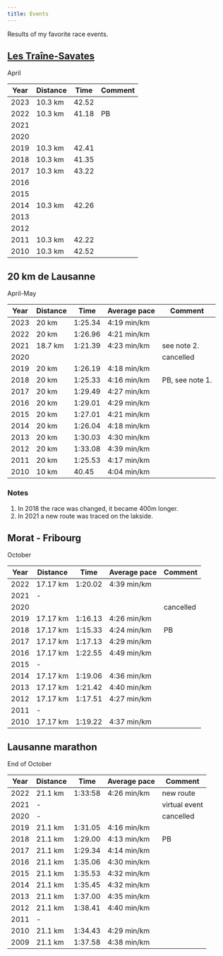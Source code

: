 ```yaml
---
title: Events
---
```


Results of my favorite race events.

## [Les Traîne-Savates](https://www.traine-savates.ch/)

April

| Year | Distance | Time    | Comment      |
| ---- | -------- | ------- | ------------ |
| 2023 | 10.3 km  | 42.52   |              |
| 2022 | 10.3 km  | 41.18   | PB           |
| 2021 |          |         |              |
| 2020 |          |         |              |
| 2019 | 10.3 km  | 42.41   |              |
| 2018 | 10.3 km  | 41.35   |              |
| 2017 | 10.3 km  | 43.22   |              |
| 2016 |          |         |              |
| 2015 |          |         |              |
| 2014 | 10.3 km  | 42.26   |              |
| 2013 |          |         |              |
| 2012 |          |         |              |
| 2011 | 10.3 km  | 42.22   |              |
| 2010 | 10.3 km  | 42.52   |              |

## 20 km de Lausanne

April-May

| Year | Distance | Time    | Average pace | Comment         |
| ---- | -------- | ------- | ------------ | --------------- |
| 2023 | 20 km    | 1:25.34 | 4:19 min/km  |                 |
| 2022 | 20 km    | 1:26.96 | 4:21 min/km  |                 |
| 2021 | 18.7 km  | 1:21.39 | 4:23 min/km  | see note 2.     |
| 2020 |          |         |              | cancelled       |
| 2019 | 20 km    | 1:26.19 | 4:18 min/km  |                 |
| 2018 | 20 km    | 1:25.33 | 4:16 min/km  | PB, see note 1. |
| 2017 | 20 km    | 1:29.49 | 4:27 min/km  |                 |
| 2016 | 20 km    | 1:29.01 | 4:29 min/km  |                 |
| 2015 | 20 km    | 1:27.01 | 4:21 min/km  |                 |
| 2014 | 20 km    | 1:26.04 | 4:18 min/km  |                 |
| 2013 | 20 km    | 1:30.03 | 4:30 min/km  |                 |
| 2012 | 20 km    | 1:33.08 | 4:39 min/km  |                 |
| 2011 | 20 km    | 1:25.53 | 4:17 min/km  |                 |
| 2010 | 10 km    |   40.45 | 4:04 min/km  |                 |

### Notes

1. In 2018 the race was changed, it became 400m longer.
1. In 2021 a new route was traced on the lakside.


## Morat - Fribourg

October

| Year | Distance | Time    | Average pace | Comment         |
| ---- | -------- | ------- | ------------ | --------------- |
| 2022 | 17.17 km | 1:20.02 | 4:39 min/km  |                 |
| 2021 | -        |         |              |                 |
| 2020 |          |         |              | cancelled       |
| 2019 | 17.17 km | 1:16.13 | 4:26 min/km  |                 |
| 2018 | 17.17 km | 1:15.33 | 4:24 min/km  | PB              |
| 2017 | 17.17 km | 1:17.13 | 4:29 min/km  |                 |
| 2016 | 17.17 km | 1:22.55 | 4:49 min/km  |                 |
| 2015 | -        |         |              |                 |
| 2014 | 17.17 km | 1:19.06 | 4:36 min/km  |                 |
| 2013 | 17.17 km | 1:21.42 | 4:40 min/km  |                 |
| 2012 | 17.17 km | 1:17.51 | 4:27 min/km  |                 |
| 2011 | -        |         |              |                 |
| 2010 | 17.17 km | 1:19.22 | 4:37 min/km  |                 |


## Lausanne marathon

End of October

| Year | Distance | Time    | Average pace | Comment         |
| ---- | -------- | ------- | ------------ | --------------- |
| 2022 | 21.1 km  | 1:33:58 | 4:26 min/km  | new route       |
| 2021 | -        |         |              | virtual event   |
| 2020 | -        |         |              | cancelled       |
| 2019 | 21.1 km  | 1:31.05 | 4:16 min/km  |                 |
| 2018 | 21.1 km  | 1:29.00 | 4:13 min/km  | PB              |
| 2017 | 21.1 km  | 1:29.34 | 4:14 min/km  |                 |
| 2016 | 21.1 km  | 1:35.06 | 4:30 min/km  |                 |
| 2015 | 21.1 km  | 1:35.53 | 4:32 min/km  |                 |
| 2014 | 21.1 km  | 1:35.45 | 4:32 min/km  |                 |
| 2013 | 21.1 km  | 1:37.00 | 4:35 min/km  |                 |
| 2012 | 21.1 km  | 1:38.41 | 4:40 min/km  |                 |
| 2011 | -        |         |              |                 |
| 2010 | 21.1 km  | 1:34.43 | 4:29 min/km  |                 |
| 2009 | 21.1 km  | 1:37.58 | 4:38 min/km  |                 |
